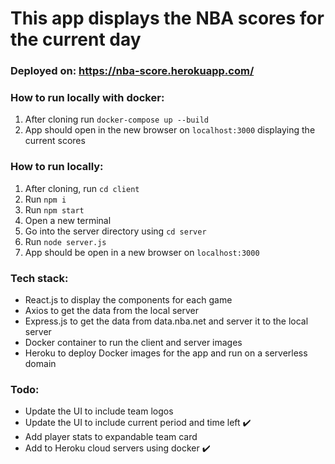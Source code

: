 # This app displays the NBA scores for the current day

### Deployed on: https://nba-score.herokuapp.com/

### How to run locally with docker:
1. After cloning run `docker-compose up --build`
2. App should open in the new browser on `localhost:3000` displaying the current scores 
### How to run locally:
1. After cloning, run `cd client`
2. Run `npm i`
3. Run `npm start`
4. Open a new terminal
5. Go into the server directory using `cd server`
6. Run `node server.js`
7. App should be open in a new browser on `localhost:3000`


### Tech stack:
* React.js to display the components for each game
* Axios to get the data from the local server 
* Express.js to get the data from data.nba.net and server it to the local server
* Docker container to run the client and server images
* Heroku to deploy Docker images for the app and run on a serverless domain


### Todo:
* Update the UI to include team logos
* Update the UI to include current period and time left :heavy_check_mark:
* Add player stats to expandable team card
* Add to Heroku cloud servers using docker :heavy_check_mark:

